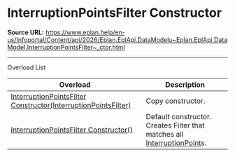 # InterruptionPointsFilter Constructor

**Source URL:** https://www.eplan.help/en-us/Infoportal/Content/api/2026/Eplan.EplApi.DataModelu~Eplan.EplApi.DataModel.InterruptionPointsFilter~_ctor.html

---

Overload List

| Overload | Description |
| --- | --- |
| [InterruptionPointsFilter Constructor(InterruptionPointsFilter)](Eplan.EplApi.DataModelu~Eplan.EplApi.DataModel.InterruptionPointsFilter~_ctor(InterruptionPointsFilter).html) | Copy constructor. |
| [InterruptionPointsFilter Constructor()](Eplan.EplApi.DataModelu~Eplan.EplApi.DataModel.InterruptionPointsFilter~_ctor().html) | Default constructor. Creates Filter that matches all [InterruptionPoint](Eplan.EplApi.DataModelu~Eplan.EplApi.DataModel.InterruptionPoint.html)s. |
